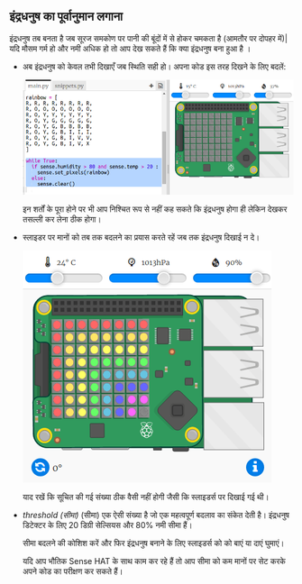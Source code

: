## इंद्रधनुष का पूर्वानुमान लगाना

इंद्रधनुष तब बनता है जब सूरज समकोण पर पानी की बूंदों में से होकर चमकता है (आमतौर पर दोपहर में)| यदि मौसम गर्म हो और नमी अधिक हो तो आप देख सकते हैं कि क्या इंद्रधनुष बना हुआ है ।

+ अब इंद्रधनुष को केवल तभी दिखाएँ जब स्थिति सही हो। अपना कोड इस तरह दिखने के लिए बदलें:
    
    ![स्क्रीनशॉट](images/rainbow-check.png)
    
    इन शर्तों के पूरा होने पर भी आप निश्चित रूप से नहीं कह सकते कि इंद्रधनुष होगा ही लेकिन देखकर तसल्ली कर लेना ठीक होगा।

+ स्लाइडर पर मानों को तब तक बदलने का प्रयास करते रहें जब तक इंद्रधनुष दिखाई न दे।
    
    ![स्क्रीनशॉट](images/rainbow-trigger.png)
    
    याद रखें कि सूचित की गई संख्या ठीक वैसी नहीं होगी जैसी कि स्लाइडर्स पर दिखाई गई थी।

+ *threshold (सीमा)* (सीमा) एक ऐसी संख्या है जो एक महत्वपूर्ण बदलाव का संकेत देती है। इंद्रधनुष डिटेक्टर के लिए 20 डिग्री सेल्सियस और 80% नमी सीमा हैं।
    
    सीमा बदलने की कोशिश करें और फिर इंद्रधनुष बनाने के लिए स्लाइडर्स को को बाएं या दाएं घुमाएं।
    
    यदि आप भौतिक Sense HAT के साथ काम कर रहे हैं तो आप सीमा को कम मानों पर सेट करके अपने कोड का परीक्षण कर सकते हैं।